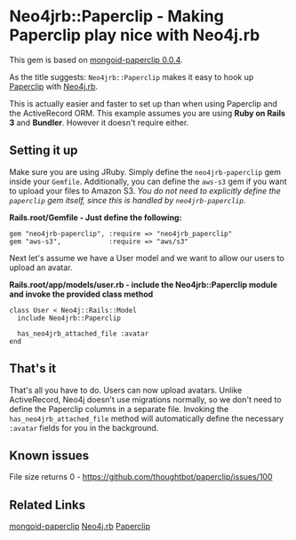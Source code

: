 Neo4jrb::Paperclip - Making Paperclip play nice with Neo4j.rb
================================================================

This gem is based on [mongoid-paperclip 0.0.4](https://github.com/meskyanichi/mongoid-paperclip).

As the title suggests: `Neo4jrb::Paperclip` makes it easy to hook up [Paperclip](https://github.com/thoughtbot/paperclip) with [Neo4j.rb](https://github.com/andreasronge/neo4j).

This is actually easier and faster to set up than when using Paperclip and the ActiveRecord ORM.
This example assumes you are using **Ruby on Rails 3** and **Bundler**. However it doesn't require either.


Setting it up
-------------

Make sure you are using JRuby. Simply define the `neo4jrb-paperclip` gem inside your `Gemfile`. Additionally, you can define the `aws-s3` gem if you want to upload your files to Amazon S3. *You do not need to explicitly define the `paperclip` gem itself, since this is handled by `neo4jrb-paperclip`.*

**Rails.root/Gemfile - Just define the following:**

    gem "neo4jrb-paperclip", :require => "neo4jrb_paperclip"
    gem "aws-s3",            :require => "aws/s3"

Next let's assume we have a User model and we want to allow our users to upload an avatar.

**Rails.root/app/models/user.rb - include the Neo4jrb::Paperclip module and invoke the provided class method**

    class User < Neo4j::Rails::Model
      include Neo4jrb::Paperclip

      has_neo4jrb_attached_file :avatar
    end


That's it
--------

That's all you have to do. Users can now upload avatars. Unlike ActiveRecord, Neo4j doesn't use migrations normally, so we don't need to define the Paperclip columns in a separate file. Invoking the `has_neo4jrb_attached_file` method will automatically define the necessary `:avatar` fields for you in the background.

Known issues
------------

File size returns 0 - https://github.com/thoughtbot/paperclip/issues/100

Related Links
------------

[mongoid-paperclip](https://github.com/meskyanichi/mongoid-paperclip)
[Neo4j.rb](https://github.com/andreasronge/neo4j)
[Paperclip](https://github.com/thoughtbot/paperclip) 
